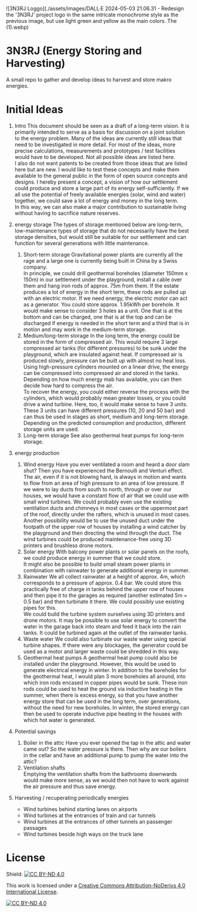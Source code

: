 
![3N3RJ Loggo](./assets/images/DALL·E 2024-05-03 21.06.31 - Redesign the '3N3RJ' project logo in the same intricate monochrome style as the previous image, but use light green and yellow as the main colors. The (1).webp)

# 3N3RJ (Energy Storing and Harvesting)
A small repo to gather and develop ideas to harvest and store makro energies.

# Initial Ideas
1. Intro
This document should be seen as a draft of a long-term vision. It is primarily intended to serve as a basis for discussion on a joint solution to the energy problem. Many of the ideas are currently still ideas that need to be investigated in more detail. For most of the ideas, more precise calculations, measurements and prototypes / test facilities would have to be developed. Not all possible ideas are listed here.  
I also do not want patents to be created from those ideas that are listed here but are new. I would like to test these concepts and make them available to the general public in the form of open source concepts and designs.
I hereby present a concept, a vision of how our settlement could produce and store a large part of its energy self-sufficiently. If we all use the potential of freely available energies (solar, wind and water) together, we could save a lot of energy and money in the long term.  
In this way, we can also make a major contribution to sustainable living without having to sacrifice nature reserves. 

2. energy storage 
The types of storage mentioned below are long-term, low-maintenance types of storage that do not necessarily have the best storage densities, but would still be suitable for our settlement and can function for several generations with little maintenance. 

    1. Short-term storage 
    Gravitational power plants are currently all the rage and a large one is currently being built in China by a Swiss company.  
    In principle, we could drill geothermal boreholes (diameter 150mm x 150m) in our settlement under the playground, install a cable over them and hang iron rods of approx. 75m from them. If the estate produces a lot of energy in the short term, these rods are pulled up with an electric motor. If we need energy, the electric motor can act as a generator. 
    You could store approx. 1.95kWh per borehole. 
    It would make sense to consider 3 holes as a unit. One that is at the bottom and can be charged, one that is at the top and can be discharged if energy is needed in the short term and a third that is in motion and may work in the medium-term storage. 
    2. Medium/long-term storage 
    In the long term, the energy could be stored in the form of compressed air. This would require 3 large compressed air tanks (for different pressures) to be sunk under the playground, which are insulated against heat. If compressed air is produced slowly, pressure can be built up with almost no heat loss. Using high-pressure cylinders mounted on a linear drive, the energy can be compressed into compressed air and stored in the tanks. Depending on how much energy mab has available, you can then decide how hard to compress the air.  
    To recover the energy, you could either reverse the process with the cylinders, which would probably mean greater losses, or you could drive a wind turbine. 
    Here, too, it would make sense to have 3 units. These 3 units can have different pressures (10, 20 and 50 bar) and can thus be used in stages as short, medium and long-term storage. Depending on the predicted consumption and production, different storage units are used. 
    3. Long-term storage 
    See also geothermal heat pumps for long-term storage. 
3. energy production 
    1. Wind energy 
    Have you ever ventilated a room and heard a door slam shut? Then you have experienced the Bernoulli and Venturi effect. 
    The air, even if it is not blowing hard, is always in motion and wants to flow from an area of high pressure to an area of low pressure. 
    If we were to lay ducts from south to north, through or over our houses, we would have a constant flow of air that we could use with small wind turbines. We could probably even use the existing ventilation ducts and chimneys in most cases or the uppermost part of the roof, directly under the rafters, which is unused in most cases. 
    Another possibility would be to use the unused duct under the footpath of the upper row of houses by installing a wind catcher by the playground and then directing the wind through the duct. 
    The wind turbines could be produced maintenance-free using 3D printers and brushless drone motors. 
    2. Solar energy 
    With balcony power plants or solar panels on the roofs, we could produce energy in summer that we could store.  
    It might also be possible to build small steam power plants in combination with rainwater to generate additional energy in summer. 
    3. Rainwater 
    We all collect rainwater at a height of approx. 4m, which corresponds to a pressure of approx. 0.4 bar. We could store this practically free of charge in tanks behind the upper row of houses and then pipe it to the garages as required (another estimated 5m = 0.5 bar) and then turbinate it there. We could possibly use existing pipes for this.  
    We could build the turbine system ourselves using 3D printers and drone motors. 
    It may be possible to use solar energy to convert the water in the garage back into steam and feed it back into the rain tanks. It could be turbined again at the outlet of the rainwater tanks. 
    4. Waste water 
    We could also turbinate our waste water using special turbine shapes. If there were any blockages, the generator could be used as a motor and larger waste could be shredded in this way. 
    5. Geothermal heat pumps 
    A geothermal heat pump could also be installed under the playground. However, this would be used to generate electrical energy in winter. In addition to the boreholes for the geothermal heat, I would plan 3 more boreholes all around, into which iron rods encased in copper pipes would be sunk. These iron rods could be used to heat the ground via inductive heating in the summer, when there is excess energy, so that you have another energy store that can be used in the long term, over generations, without the need for new boreholes. 
    In winter, the stored energy can then be used to operate inductive pipe heating in the houses with which hot water is generated. 
4. Potential savings 
    1. Boiler in the attic 
    Have you ever opened the tap in the attic and water came out? So the water pressure is there. Then why are our boilers in the cellar and have an additional pump to pump the water into the attic? 
    2. Ventilation shafts  
    Emptying the ventilation shafts from the bathrooms downwards would make more sense, as we would then not have to work against the air pressure and thus save energy. 

5. Harvesting / recuperating periodically energies
    * Wind turbines behind starting lanes on airports
    * Wind turbines at the entrances of train and car tunnels
    * Wind turbines at the entrances of other tunnels an passenger passages
    * Wind turbines beside high ways on the truck lane

# License
Shield: [![CC BY-ND 4.0][cc-by-nd-shield]][cc-by-nd]

This work is licensed under a
[Creative Commons Attribution-NoDerivs 4.0 International License][cc-by-nd].

[![CC BY-ND 4.0][cc-by-nd-image]][cc-by-nd]

[cc-by-nd]: https://creativecommons.org/licenses/by-nd/4.0/
[cc-by-nd-image]: https://licensebuttons.net/l/by-nd/4.0/88x31.png
[cc-by-nd-shield]: https://img.shields.io/badge/License-CC%20BY--ND%204.0-lightgrey.svg
